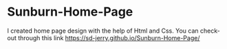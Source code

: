 # Sunburn-Home-Page
I created home page design with the help of Html and Css. You can check-out through this link  https://sd-jerry.github.io/Sunburn-Home-Page/
